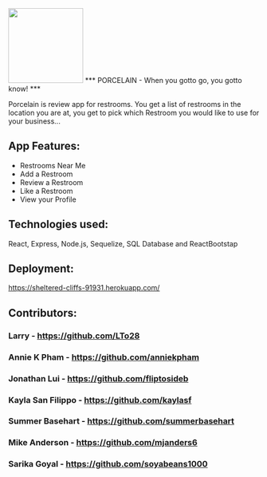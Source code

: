 <img src = "https://sheltered-cliffs-91931.herokuapp.com/static/media/Porcelain.38f4369f.png" width="150">
***
PORCELAIN - When you gotto go, you gotto know!
***

Porcelain is review app for restrooms. You get a list of restrooms in the location you are at, you get to pick which Restroom you would like to use for your business...

## App Features:
<ul>
<li>Restrooms Near Me
<li>Add a Restroom
<li>Review a Restroom
<li>Like a Restroom
<li>View your Profile
 </ul>

## Technologies used:

React, Express, Node.js, Sequelize, SQL Database and ReactBootstap 

## Deployment:

https://sheltered-cliffs-91931.herokuapp.com/


## Contributors:

### Larry - https://github.com/LTo28
### Annie K Pham - https://github.com/anniekpham
### Jonathan Lui - https://github.com/fliptosideb
### Kayla San Filippo - https://github.com/kaylasf
### Summer Basehart - https://github.com/summerbasehart
### Mike Anderson - https://github.com/mjanders6
### Sarika Goyal - https://github.com/soyabeans1000

